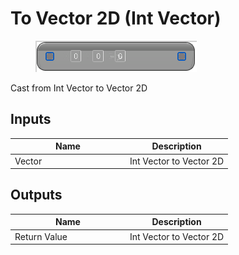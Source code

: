 # To Vector 2D (Int Vector)

<div align="left" data-full-width="false"><figure><img src="../../../../.gitbook/assets/to_vector_2d_-int_vector.png" alt=""><figcaption></figcaption></figure></div>

Cast from Int Vector to Vector 2D

## Inputs

<table><thead><tr><th width="170">Name</th><th>Description</th></tr></thead><tbody><tr><td>Vector</td><td>Int Vector to Vector 2D</td></tr></tbody></table>

## Outputs

<table><thead><tr><th width="170">Name</th><th>Description</th></tr></thead><tbody><tr><td>Return Value</td><td>Int Vector to Vector 2D</td></tr></tbody></table>
